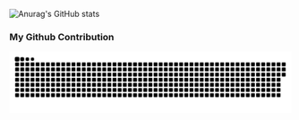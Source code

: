 ![Anurag's GitHub stats](https://github-readme-stats.vercel.app/api?username=abinzzz&count_private=true&show_icons=true&theme=tokyonight)

### My Github Contribution

<div align="center"><img src="https://raw.githubusercontent.com/Achuan-2/Achuan-2/main/assets/github-contribution-grid-snake.svg" ></div>

<!-- START_SECTION:blog -->

<!-- END_SECTION:blog -->


